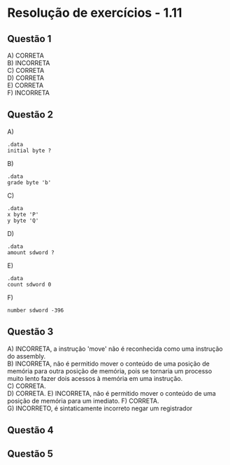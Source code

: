 #  Resolução de exercícios - 1.11 

##  Questão 1 
A) CORRETA  
B) INCORRETA  
C) CORRETA  
D) CORRETA  
E) CORRETA  
F) INCORRETA

## Questão 2
A) 
```
.data 
initial byte ?
```
B)
```
.data 
grade byte 'b'
```
C)
```
.data 
x byte 'P'
y byte 'Q'

```
D)
```
.data 
amount sdword ?
```
E) 
```
.data 
count sdword 0
```
F) 
```
number sdword -396
```
## Questão 3
A) INCORRETA, a instrução 'move' não é reconhecida como uma instrução do assembly.    
B) INCORRETA, não é permitido mover o conteúdo de uma posição de memória para outra posição de memória, pois se tornaria um processo muito lento fazer dois acessos à memória em uma instrução.  
C) CORRETA.  
D) CORRETA.
E) INCORRETA, não é permitido mover o conteúdo de uma posição de memória para um imediato. 
F) CORRETA.  
G) INCORRETO, é sintaticamente incorreto negar um registrador

## Questão 4

## Questão 5
